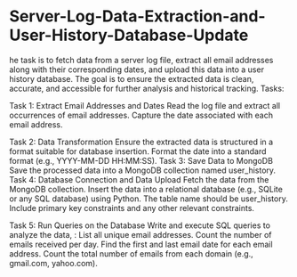 # Server-Log-Data-Extraction-and-User-History-Database-Update
he task is to fetch data from a server log file, extract all email addresses along with their corresponding dates, and upload this data into a user history database. The goal is to ensure the extracted data is clean, accurate, and accessible for further analysis and historical tracking.
Tasks:

Task 1: Extract Email Addresses and Dates
Read the log file and extract all occurrences of email addresses.
Capture the date associated with each email address.

Task 2: Data Transformation
Ensure the extracted data is structured in a format suitable for database insertion.
Format the date into a standard format (e.g., YYYY-MM-DD HH:MM:SS).
Task 3: Save Data to MongoDB
Save the processed data into a MongoDB collection named user_history.
Task 4: Database Connection and Data Upload
Fetch the data from the MongoDB collection.
Insert the data into a relational database (e.g., SQLite or any SQL database) using Python.
The table name should be user_history.
Include primary key constraints and any other relevant constraints.




Task 5: Run Queries on the Database
Write and execute SQL  queries to analyze the data, :
List all unique email addresses.
Count the number of emails received per day.
Find the first and last email date for each email address.
Count the total number of emails from each domain (e.g., gmail.com, yahoo.com).
